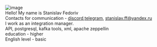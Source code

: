 ![image](https://github.com/stanislavium/rsschool-cv/assets/137807074/167c716b-20f6-4444-b374-7c790365b219)  
Hello! My name is Stanislav Fedoriv  
Сontacts for communication - [discord](https://discord.com/channels/@me/1126527217707536415),[telegram](https://t.me/stanislavium), stanislav.ff@yandex.ru  
I work as an integration manager.  
API, postgresql, kafka tools, xml, apache zeppellin  
education - higher  
English level - basic  
